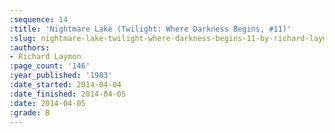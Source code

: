 ```yaml
---
:sequence: 14
:title: 'Nightmare Lake (Twilight: Where Darkness Begins, #11)'
:slug: nightmare-lake-twilight-where-darkness-begins-11-by-richard-laymon
:authors:
- Richard Laymon
:page_count: '146'
:year_published: '1983'
:date_started: 2014-04-04
:date_finished: 2014-04-05
:date: 2014-04-05
:grade: B
---
```

